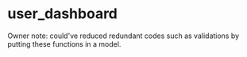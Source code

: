 # user_dashboard

Owner note: could've reduced redundant codes such as validations by putting these functions in a model.

